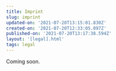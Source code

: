 ```yaml
---
title: Imprint
slug: imprint
updated-on: '2021-07-20T13:15:01.830Z'
created-on: '2021-07-20T12:33:05.097Z'
published-on: '2021-07-20T13:17:38.594Z'
layout: '[legal].html'
tags: legal
---
```


Coming soon.
